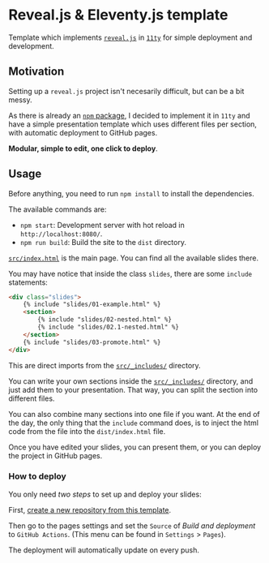 # Reveal.js & Eleventy.js template

Template which implements [`reveal.js`](https://revealjs.com/) in [`11ty`](https://www.11ty.dev/) for simple deployment and development.

## Motivation

Setting up a `reveal.js` project isn't necesarily difficult, but can be a bit messy.

As there is already an [`npm` package](https://www.npmjs.com/package/reveal.js?activeTab=readme), I decided to implement it in `11ty` and have a simple presentation template which uses different files per section, with automatic deployment to GitHub pages.

**Modular, simple to edit, one click to deploy**.

## Usage

Before anything, you need to run `npm install` to install the dependencies.

The available commands are:
- `npm start`: Development server with hot reload in `http://localhost:8080/`.
- `npm run build`: Build the site to the `dist` directory.

[`src/index.html`](./src/index.html) is the main page. You can find all the available slides there.

You may have notice that inside the class `slides`, there are some `include` statements:
```html
<div class="slides">
    {% include "slides/01-example.html" %}
    <section>
        {% include "slides/02-nested.html" %}
        {% include "slides/02.1-nested.html" %}
    </section>
    {% include "slides/03-promote.html" %}
</div>
```

This are direct imports from the [`src/_includes/`](src/_includes/) directory.

You can write your own sections inside the [`src/_includes/`](src/_includes/) directory, and just add them to your presentation. That way, you can split the section into different files. 

You can also combine many sections into one file if you want. At the end of the day, the only thing that the `include` command does, is to inject the html code from the file into the `dist/index.html` file.

Once you have edited your slides, you can present them, or you can deploy the project in GitHub pages.

### How to deploy

You only need *two steps* to set up and deploy your slides:

First, [create a new repository from this template](https://github.com/new?template_name=reveal-eleventy-template&template_owner=Bullrich).

Then go to the pages settings and set the `Source` of *Build and deployment* to `GitHub Actions`. (This menu can be found in `Settings` > `Pages`).

The deployment will automatically update on every push.
